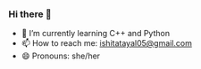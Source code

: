 ### Hi there 👋
- 🌱 I’m currently learning C++ and Python
- 📫 How to reach me: ishitatayal05@gmail.com
- 😄 Pronouns: she/her

<!--
**ishita-tayal/ishita-tayal** is a ✨ _special_ ✨ repository because its `README.md` (this file) appears on your GitHub profile.

Here are some ideas to get you started:

- 🌱 I’m currently learning C++ and Python
- 📫 How to reach me: ishitatayal05@gmail.com
- 😄 Pronouns: she/her
-->
